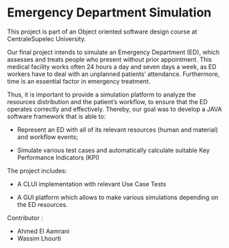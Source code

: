 # Emergency Department Simulation

This project is part of an Object oriented software design course at CentraleSupelec University.

Our final project intends to simulate an Emergency Department (ED), which assesses and treats people who present without prior appointment. This medical facility works often 24 hours a day and seven days a week, as ED workers have to deal with an unplanned patients’ attendance. Furthermore, time is an essential factor in emergency treatment. 

Thus, it is important to provide a simulation platform to analyze the resources distribution and the patient’s workflow, to ensure that the ED operates correctly and effectively. Thereby, our goal was to develop a JAVA software framework that is able to:

- Represent an ED with all of its relevant resources (human and material) and workflow events;

- Simulate various test cases and automatically calculate suitable Key Performance Indicators
(KPI)

The project includes:

- A CLUI implementation with relevant Use Case Tests 

- A GUI platform which allows to make various simulations depending on the ED resources.

Contributor :
- Ahmed El Aamrani
- Wassim Lhourti
